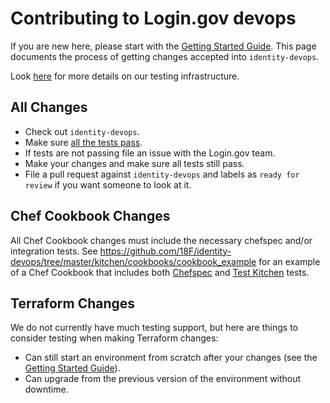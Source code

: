 # Contributing to Login.gov devops

If you are new here, please start with the [Getting Started
Guide](doc/getting-started.md).  This page documents the process of getting
changes accepted into `identity-devops`.

Look [here](testing.md) for more details on our testing infrastructure.

## All Changes

- Check out `identity-devops`.
- Make sure [all the tests pass](testing.md).
- If tests are not passing file an issue with the Login.gov team.
- Make your changes and make sure all tests still pass.
- File a pull request against `identity-devops` and labels as `ready for
  review` if you want someone to look at it.

## Chef Cookbook Changes

All Chef Cookbook changes must include the necessary chefspec and/or
integration tests.  See
https://github.com/18F/identity-devops/tree/master/kitchen/cookbooks/cookbook_example
for an example of a Chef Cookbook that includes both
[Chefspec](https://github.com/sethvargo/chefspec) and [Test
Kitchen](https://github.com/test-kitchen/test-kitchen) tests.

## Terraform Changes

We do not currently have much testing support, but here are things to consider
testing when making Terraform changes:

- Can still start an environment from scratch after your changes (see the [Getting Started
Guide](doc/getting-started.md)).
- Can upgrade from the previous version of the environment without downtime.
